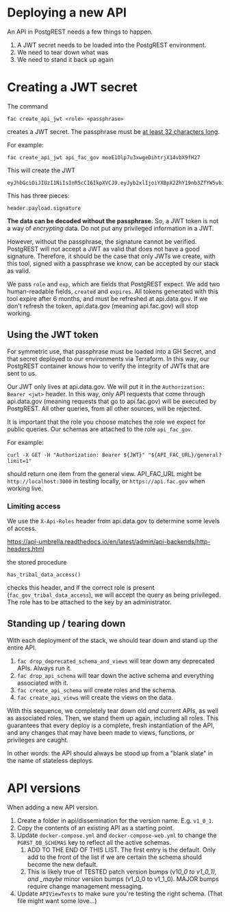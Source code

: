 # Deploying a new API

An API in PostgREST needs a few things to happen.

1. A JWT secret needs to be loaded into the PostgREST environment.
2. We need to tear down what was
3. We need to stand it back up again

# Creating a JWT secret

The command

```
fac create_api_jwt <role> <passphrase>
```

creates a JWT secret. The passphrase must be [at least 32 characters long](https://postgrest.org/en/v10.2/tutorials/tut1.html#:~:text=32%20characters%20long.-,Note,-Unix%20tools%20can).

For example:

```
fac create_api_jwt api_fac_gov mooE1Olp7u3xwgeDihtrjX14vbX9fH27
```

This will create the JWT

```
eyJhbGciOiJIUzI1NiIsInR5cCI6IkpXVCJ9.eyJyb2xlIjoiYXBpX2ZhY19nb3ZfYW5vbiIsImNyZWF0ZWQiOiIyMDIzLTA3LTE0VDIxOjA0OjA2LjEyMDU0OCIsImV4cGlyZXMiOiIyMDI0LTAxLTE0VDIxOjA0OjA2LjEyMDUyMCIsImV4cCI6MTcwNTI2NjI0Nn0.cu2EVrP5X5u6uxVffeHLDNI24pfYyyICKD3wm1UtWts
```

This has three pieces:

```
header.payload.signature
```

**The data can be decoded without the passphrase.** So, a JWT token is not a way of _encrypting_ data. Do not put any privileged information in a JWT.

However, without the passphrase, the signature cannot be verified. PostgREST will not accept a JWT as valid that does not have a good signature. Therefore, it should be the case that only JWTs we create, with this tool, signed with a passphrase we know, can be accepted by our stack as valid.

We pass `role` and `exp`, which are fields that PostgREST expect. We add two human-readable fields, `created` and `expires`. All tokens generated with this tool expire after 6 months, and must be refreshed at api.data.gov. If we don't refresh the token, api.data.gov (meaning api.fac.gov) will stop working.

## Using the JWT token

For symmetric use, that passphrase must be loaded into a GH Secret, and that secret deployed to our environments via Terraform. In this way, our PostgREST container knows how to verify the integrity of JWTs that are sent to us.

Our JWT only lives at api.data.gov. We will put it in the `Authorization: Bearer <jwt>` header. In this way, only API requests that come through api.data.gov (meaning requests that go to api.fac.gov) will be executed by PostgREST. All other queries, from all other sources, will be rejected.

It is important that the role you choose matches the role we expect for public queries. Our schemas are attached to the role `api_fac_gov`.

For example:

```
curl -X GET -H "Authorization: Bearer ${JWT}" "${API_FAC_URL}/general?limit=1"
```

should return one item from the general view. API_FAC_URL might be `http://localhost:3000` in testing locally, or `https://api.fac.gov` when working live.

### Limiting access

We use the `X-Api-Roles` header from api.data.gov to determine some levels of access.

https://api-umbrella.readthedocs.io/en/latest/admin/api-backends/http-headers.html

the stored procedure

```
has_tribal_data_access()
```

checks this header, and if the correct role is present (`fac_gov_tribal_data_access`), we will accept the query as being privileged. The role has to be attached to the key by an administrator.

## Standing up / tearing down

With each deployment of the stack, we should tear down and stand up the entire API.

1. `fac drop_deprecated_schema_and_views` will tear down any deprecated APIs. Always run it.
1. `fac drop_api_schema` will tear down the active schema and everything associated with it.
1. `fac create_api_schema` will create roles and the schema.
1. `fac create_api_views` will create the views on the data.

With this sequence, we completely tear down old _and_ current APIs, as well as associated roles. Then, we stand them up again, including all roles. This guarantees that every deploy is a complete, fresh instantiation of the API, and any changes that may have been made to views, functions, or privileges are caught.

In other words: the API should always be stood up from a "blank slate" in the name of stateless deploys.

# API versions

When adding a new API version.

1. Create a folder in api/dissemination for the version name. E.g. `v1_0_1`.
2. Copy the contents of an existing API as a starting point.
3. Update `docker-compose.yml` and `docker-compose-web.yml` to change the `PGRST_DB_SCHEMAS` key to reflect all the active schemas.
   1. ADD TO THE END OF THIS LIST. The first entry is the default. Only add to the front of the list if we are certain the schema should become the new default.
   2. This is likely true of TESTED patch version bumps (v1*0_0 to v1_0_1), and \_maybe* minor version bumps (v1_0_0 to v1_1_0). MAJOR bumps require change management messaging.
4. Update `APIViewTests` to make sure you're testing the right schema. (That file might want some love...)
